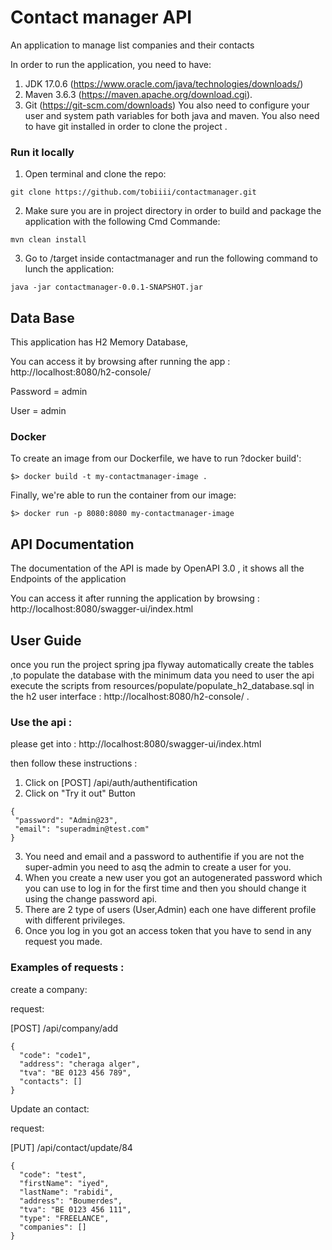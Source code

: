 # Contact manager API

An application to manage list companies and their contacts

In order to run the application, you need to have:

1. JDK 17.0.6 (https://www.oracle.com/java/technologies/downloads/)
2. Maven 3.6.3 (https://maven.apache.org/download.cgi).
3. Git (https://git-scm.com/downloads)
   You also need to configure your user and system path variables for both java and maven. You also need to have git
   installed in order to clone the project .

### Run it locally

1. Open terminal and clone the repo:

```shell
git clone https://github.com/tobiiii/contactmanager.git
```

2. Make sure you are in project directory in order to build and package the application with the following Cmd Commande:

```shell
mvn clean install
```

3. Go to /target inside contactmanager and run the following command to lunch the application:

```shell
java -jar contactmanager-0.0.1-SNAPSHOT.jar
```

## Data Base

This application has H2 Memory Database,

You can access it by browsing after running the app : http://localhost:8080/h2-console/

Password = admin

User = admin

### Docker
To create an image from our Dockerfile, we have to run ?docker build':
```shell
$> docker build -t my-contactmanager-image .
```

Finally, we're able to run the container from our image:
```shell
$> docker run -p 8080:8080 my-contactmanager-image
```
## API Documentation

The documentation of the API is made by OpenAPI 3.0 , it shows all the Endpoints of the application

You can access it after running the application by browsing : http://localhost:8080/swagger-ui/index.html

## User Guide

once you run the project spring jpa flyway automatically create the tables ,to populate the database with the minimum data you need to user the api execute the scripts from resources/populate/populate_h2_database.sql in the h2 user interface : http://localhost:8080/h2-console/ .

### Use the api :

please get into : http://localhost:8080/swagger-ui/index.html

then follow these instructions :

1. Click on [POST] /api/auth/authentification
2. Click on "Try it out" Button

```shell
{
 "password": "Admin@23",
 "email": "superadmin@test.com"
}
```

3. You need and email and a password to authentifie if you are not the super-admin you need to asq the admin to create a
   user for you.
4. When you create a new user you got an autogenerated password which you can use to log in for the first time and then
   you should change it using the change password api.
5. There are 2 type of users (User,Admin) each one have different profile with different privileges.
6. Once you log in you got an access token that you have to send in any request you made.

### Examples of requests :

create a company:

request:

[POST]
/api/company/add

```shell
{
  "code": "code1",
  "address": "cheraga alger",
  "tva": "BE 0123 456 789",
  "contacts": []
}

 ```

Update an contact:

request:

[PUT]
/api/contact/update/84

```shell
{
  "code": "test",
  "firstName": "iyed",
  "lastName": "rabidi",
  "address": "Boumerdes",
  "tva": "BE 0123 456 111",
  "type": "FREELANCE",
  "companies": []
}

  ```





